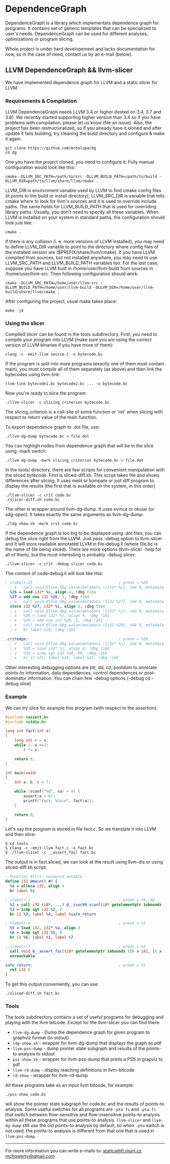 # DependenceGraph
DependenceGraph is a library which implementats dependence graph for programs.
It contains set of generic templates that can be specialized to user's needs.
DependenceGraph can be used for different analyses, optimizations or program slicing.

Whole project is under hard developement and lacks documentation for now,
so in the case of need, contact us by an e-mail (below).

## LLVM DependenceGraph && llvm-slicer

We have implemented dependence graph for LLVM and a static slicer for LLVM.

### Requirements & Compilation

LLVM DependenceGraph needs LLVM 3.4 or higher (tested on 3.4, 3.7 and 3.8).
We recently started supporting higher version than 3.4 so if you have problems with compilation,
please let us know (file an issue). Also, the project has been restructuralized, so if
you already have it cloned and after update it fails building, try cleaning the build directory
and configure & make it again.

```
git clone https://github.com/mchalupa/dg
cd dg
```

One you have the project cloned, you need to configure it.
Fully manual configuration would look like this:

```
cmake -DLLVM_SRC_PATH=/path/to/src -DLLVM_BUILD_PATH=/path/to/build -DLLVM_DIR=path/to/llvm/share/llvm/cmake .
```

LLVM\_DIR is environment variable used by LLVM to find cmake config files
(it points to the build or install directory),
LLVM\_SRC\_DIR is variable that tells cmake where to look for llvm's sources
and it is used to override include paths. The same holds for LLVM\_BUILD\_PATH
that is used for overriding library paths. Usually, you don't need to specify
all these variables. When LLVM is installed on your system in standard paths,
the configuration should look just like:

```
cmake .
```

If there is any collision (i. e. more versions of LLVM installed),
you may need to define LLVM\_DIR variable to point to the directory where
config files of the installed version are ($PREFIX/share/llvm/cmake).
If you have LLVM compiled from sources, but not installed anywhere,
you may need to use LLVM\_SRC\_PATH and LLVM\_BUILD\_PATH variables too.
For the last case, suppose you have LLVM built in /home/user/llvm-build from
sources in /home/user/llvm-src. Then following configuration should work:

```
cmake -DLLVM_SRC_PATH=/home/user/llvm-src -DLLVM_BUILD_PATH=/home/user/llvm-build -DLLVM_DIR=/home/user/llvm-build/share/llvm/cmake .
```

After configuring the project, usual make takes place:

```
make -j4
```

### Using the slicer

Compiled slicer can be found in the tools subdirectory. First, you need to compile your
program into LLVM (make sure you are using the correct version of LLVM binaries if you have more of them):

```
clang -c -emit-llvm source.c -o bytecode.bc
```

If the program is split into more programs (exactly one of them must contain main),
you must compile all of them separately (as above) and then link the bytecodes using llvm-link:

```
llvm-link bytecode1.bc bytecode2.bc ... -o bytecode.bc
```

Now you're ready to slice the program:

```
./llvm-slicer -c slicing_criterion bytecode.bc
```

The slicing\_criterion is a call-site of some function or 'ret' when slicing
with respect to return value of the main function.

To export dependence graph to .dot file, use:

```
./llvm-dg-dump bytecode.bc > file.dot
```

You can highligh nodes from dependence graph that will be in the slice using -mark switch:

```
./llvm-dg-dump -mark slicing_criterion bytecode.bc > file.dot
```

In the tools/ directory, there are few scripts for convenient manipulation
with the sliced bytecode. First is sliced-diff.sh. This script takes file and shows
differences after slicing. It uses meld or kompare or just diff program
to display the results (the first that is available on the system, in this order)

```
./llvm-slicer -c crit code.bc
./slicer-diff.sh code.bc
```

The other is wrapper around llvm-dg-dump. It uses evince or okular (or xdg-open).
It takes exactly the same arguments as llvm-dg-dump:

```
./ldg-show.sh -mark crit code.bc
```
If the dependence graph is too big to be displayed using .dot files, you can debug the slice right from
the LLVM. Just pass -debug option to llvm-slicer and it will store readable annotated LLVM in file-debug.ll
(where file.bc is the name of file being sliced). There are more options (llvm-slicer -help for all of them),
but the most interesting is probably -debug slicer:

```
./llvm-slicer -c crit -debug slicer code.bc
```

The content of code-debug.ll will look like this:
```LLVM
; <label>:25                                      ; preds = %20
  ; x   call void @llvm.dbg.value(metadata !{i32* %i}, i64 0, metadata !151), !dbg !164
  %26 = load i32* %i, align 4, !dbg !164
  %27 = add nsw i32 %26, 1, !dbg !164
  ; x   call void @llvm.dbg.value(metadata !{i32 %27}, i64 0, metadata !151), !dbg !164
  store i32 %27, i32* %i, align 4, !dbg !164
  ; x   call void @llvm.dbg.value(metadata !{i32* %j}, i64 0, metadata !153), !dbg !161
  ; x   %28 = load i32* %j, align 4, !dbg !161
  ; x   %29 = add nsw i32 %28, 1, !dbg !161
  ; x   call void @llvm.dbg.value(metadata !{i32 %29}, i64 0, metadata !153), !dbg !161
  ; x   br label %20, !dbg !165

.critedge:                                        ; preds = %20
  ; x   call void @llvm.dbg.value(metadata !{i32* %j}, i64 0, metadata !153), !dbg !166
  ; x   %30 = load i32* %j, align 4, !dbg !166
  ; x   %31 = icmp sgt i32 %30, 99, !dbg !166
  ; x   br i1 %31, label %19, label %32, !dbg !166
```

Other interesting debugging options are ptr, dd, cd, postdom to annotate points-to information,
data dependences, control dependences or post-dominator information. You can chain few -debug options (-debug cd -debug slice)

### Example

We can try slice for example this program (with respect to the assertion):

```C
#include <assert.h>
#include <stdio.h>

long int fact(int x)
{
	long int r = x;
	while (--x >=2)
		r *= x;

	return r;
}

int main(void)
{
	int a, b, c = 7;

	while (scanf("%d", &a) > 0) {
		assert(a > 0);
		printf("fact: %lu\n", fact(a));
	}

	return 0;
}
```

Let's say the program is stored in file fact.c. So we translate it into LLVM and then slice:

```
$ cd tools
$ clang -c -emit-llvm fact.c -o fact.bc
$ ./llvm-slicer -c __assert_fail fact.bc
```

The output is in fact.sliced, we can look at the result using llvm-dis or using sliced-diff.sh script:

```LLVM
; Function Attrs: nounwind uwtable
define i32 @main() #0 {
  %a = alloca i32, align 4
  br label %1

; <label>:1                                       ; preds = %4, %0
  %2 = call i32 (i8*, ...) @__isoc99_scanf(i8* getelementptr inbounds ([3 x i8], [3 x i8]* @.str, i32 0, i32 0), i32* %a)
  %3 = icmp sgt i32 %2, 0
  br i1 %3, label %4, label %safe_return

; <label>:4                                       ; preds = %1
  %5 = load i32, i32* %a, align 4
  %6 = icmp sgt i32 %5, 0
  br i1 %6, label %1, label %7

; <label>:7                                       ; preds = %4
  call void @__assert_fail(i8* getelementptr inbounds ([6 x i8], [6 x i8]* @.str1, i32 0, i32 0), ... [truncated])
  unreachable

safe_return:                                      ; preds = %1
  ret i32 0
}

```

To get this output conveniently, you can use:

```
./sliced-diff.sh fact.bc
```

### Tools

The tools subdirectory contains a set of useful programs for debugging
and playing with the llvm bitcode. Except for the llvm-slicer you can find there:

* `llvm-dg-dump` - Dump the dependence graph for given program to graphviz format (to stdout)
* `ldg-show.sh`  - wrapper for llvm-dg-dump that displays the graph as pdf
* `llvm-pss-dump` - dump pointer state subgraph and results of the points-to analysis to stdout
* `pss-show.sh`   - wrapper for llvm-pss-dump that prints a PSS in grapviz to pdf
* `llvm-rd-dump`  - display reaching definitions in llvm-bitcode
* `rd-show`       - wrapper for llvm-rd-dump

All these programs take as an input llvm bitcode, for example:

```
./pss-show code.bc
```
will show the pointer state subgraph for code.bc and the results of points-to analysis.
Some useful switches for all programs are `-pta fs` and `-pta fi` that switch between flow-sensitive
and flow-insensitive points-to analysis within all these programs that use points-to analysis.
`llvm-slicer` and `llvm-dg-dump` still use the old points-to analysis by default, so when `-pta`
switch is not used, the points-to analysis is different from that one that is used in `llvm-pss-dump`.

------------------------------------------------

For more information you can write e-mails to:
<statica@fi.muni.cz>
<mchqwerty@gmail.com>
